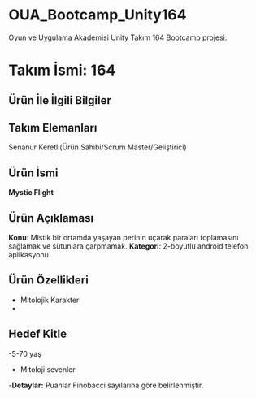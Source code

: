 # OUA_Bootcamp_Unity164
Oyun ve Uygulama Akademisi Unity Takım 164 Bootcamp projesi.

# **Takım İsmi: 164**

## Ürün İle İlgili Bilgiler

## Takım Elemanları

Senanur Keretli(Ürün Sahibi/Scrum Master/Geliştirici)

## Ürün İsmi
**Mystic Flight**

## Ürün Açıklaması

**Konu**: Mistik bir ortamda yaşayan perinin uçarak paraları toplamasını sağlamak ve sütunlara çarpmamak.
**Kategori**: 2-boyutlu android telefon aplikasyonu.

## Ürün Özellikleri
- Mitolojik Karakter
-

## Hedef Kitle 
-5-70 yaş 

- Mitoloji sevenler

-**Detaylar:** Puanlar Finobacci sayılarına göre belirlenmiştir. 
